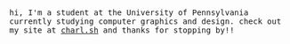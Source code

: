 <samp>
  hi, I'm a student at the University of Pennsylvania currently studying computer graphics and design. check out my site at <a href="https://charl.sh">charl.sh</a> and thanks for stopping by!!
</samp>
